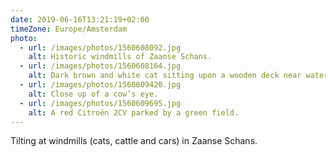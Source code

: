 ```yaml
---
date: 2019-06-16T13:21:19+02:00
timeZone: Europe/Amsterdam
photo:
  - url: /images/photos/1560608092.jpg
    alt: Historic windmills of Zaanse Schans.
  - url: /images/photos/1560608164.jpg
    alt: Dark brown and white cat sitting upon a wooden deck near water.
  - url: /images/photos/1560609420.jpg
    alt: Close up of a cow’s eye.
  - url: /images/photos/1560609695.jpg
    alt: A red Citroën 2CV parked by a green field.
---
```

Tilting at windmills (cats, cattle and cars) in Zaanse Schans.
